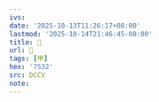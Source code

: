 ```yaml
---
ivs:
date: '2025-10-13T11:26:17+08:00'
lastmod: '2025-10-14T21:46:45-08:00'
title: 󰏈
url: 󰏈
tags: [甲]
hex: '7532'
src: DCCV
note:
---
```


